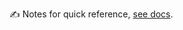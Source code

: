 :writing_hand: Notes for quick reference, [see docs](https://github.com/gcholette/cheatsheet/tree/main/docs).
